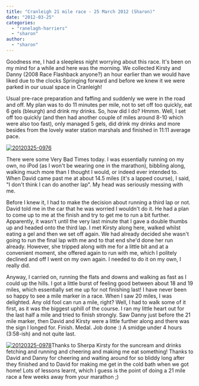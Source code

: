 ```yaml
---
title: "Cranleigh 21 mile race - 25 March 2012 (Sharon)"
date: "2012-03-25"
categories: 
  - "ranelagh-harriers"
  - "sharon"
author: 
  - "sharon"
---
```


Goodness me, I had a sleepless night worrying about this race. It's been on my mind for a while and here was the morning. We collected Kirsty and Danny (2008 Race Flashback anyone?) an hour earlier than we would have liked due to the clocks Springing forward and before we knew it we were parked in our usual space in Cranleigh!

Usual pre-race preparation and faffing and suddenly we were in the road and off. My plan was to do 11 minutes per mile, not to set off too quickly, eat 6 gels (bleurgh) and drink my drinks. So, how did I do? Hmmm. Well, I set off too quickly (and then had another couple of miles around 8-10 which were also too fast), only managed 5 gels, did drink my drinks and more besides from the lovely water station marshals and finished in 11:11 average pace.

[![](/images/2012/20120325-0976-640x480.jpg "20120325-0976")](/2012/03/cranleigh-21-mile-race-2012-sharon/20120325-0976/)

There were some Very Bad Times today. I was essentially running on my own, no iPod (as I won't be wearing one in the marathon), bibbling along, walking much more than I thought I would, or indeed ever intended to. When David came past me at about 14.5 miles (it's a lapped course), I said, "I don't think I can do another lap". My head was seriously messing with me.

Before I knew it, I had to make the decision about running a third lap or not. David told me in the car that he was worried I wouldn't do it. He had a plan to come up to me at the finish and try to get me to run a bit further. Apparently, it wasn't until the very last minute that I gave a double thumbs up and headed onto the third lap. I met Kirsty along here, walked whilst eating a gel and then we set off again. We had already decided she wasn't going to run the final lap with me and to that end she'd done her run already. However, she tripped along with me for a little bit and at a convenient moment, she offered again to run with me, which I politely declined and off I went on my own again. I needed to do it on my own, I really did.

Anyway, I carried on, running the flats and downs and walking as fast as I could up the hills. I got a little burst of feeling good between about 18 and 19 miles, which essentially set me up for not finishing last! I have never been so happy to see a mile marker in a race. When I saw 20 miles, I was delighted. Any old fool can run a mile, right? Well, I had to walk some of it first, as it was the biggest uphill of the course. I ran my little heart out for the last half a mile and tried to finish strongly. Saw Danny just before the 21 mile marker, then David and Kirsty were a little further along and there was the sign I longed for. Finish. Medal. Job done :) A smidge under 4 hours (3:58-ish) and not quite last.

[![](/images/2012/20120325-0978-300x400.jpg "20120325-0978")](/2012/03/cranleigh-21-mile-race-2012-sharon/20120325-0978/)Thanks to Sherpa Kirsty for the suncream and drinks fetching and running and cheering and making me eat something! Thanks to David and Danny for cheering and waiting around for so bliddy long after they finished and to David for making me get in the cold bath when we got home! Lots of lessons learnt, which I guess is the point of doing a 21 mile race a few weeks away from your marathon ;)
